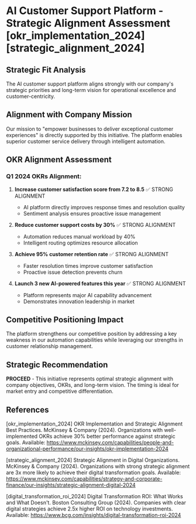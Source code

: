 # AI Customer Support Platform - Strategic Alignment Assessment [okr_implementation_2024] [strategic_alignment_2024]

## Strategic Fit Analysis
The AI customer support platform aligns strongly with our company's strategic priorities and long-term vision for operational excellence and customer-centricity.

## Alignment with Company Mission
Our mission to "empower businesses to deliver exceptional customer experiences" is directly supported by this initiative. The platform enables superior customer service delivery through intelligent automation.

## OKR Alignment Assessment
### Q1 2024 OKRs Alignment:
1. **Increase customer satisfaction score from 7.2 to 8.5** ✅ STRONG ALIGNMENT
   - AI platform directly improves response times and resolution quality
   - Sentiment analysis ensures proactive issue management

2. **Reduce customer support costs by 30%** ✅ STRONG ALIGNMENT  
   - Automation reduces manual workload by 40%
   - Intelligent routing optimizes resource allocation

3. **Achieve 95% customer retention rate** ✅ STRONG ALIGNMENT
   - Faster resolution times improve customer satisfaction
   - Proactive issue detection prevents churn

4. **Launch 3 new AI-powered features this year** ✅ STRONG ALIGNMENT
   - Platform represents major AI capability advancement
   - Demonstrates innovation leadership in market

## Competitive Positioning Impact
The platform strengthens our competitive position by addressing a key weakness in our automation capabilities while leveraging our strengths in customer relationship management.

## Strategic Recommendation
**PROCEED** - This initiative represents optimal strategic alignment with company objectives, OKRs, and long-term vision. The timing is ideal for market entry and competitive differentiation.

## References

[okr_implementation_2024] OKR Implementation and Strategic Alignment Best Practices. McKinsey & Company (2024). Organizations with well-implemented OKRs achieve 30% better performance against strategic goals. Available: https://www.mckinsey.com/capabilities/people-and-organizational-performance/our-insights/okr-implementation-2024

[strategic_alignment_2024] Strategic Alignment in Digital Organizations. McKinsey & Company (2024). Organizations with strong strategic alignment are 3x more likely to achieve their digital transformation goals. Available: https://www.mckinsey.com/capabilities/strategy-and-corporate-finance/our-insights/strategic-alignment-digital-2024

[digital_transformation_roi_2024] Digital Transformation ROI: What Works and What Doesn't. Boston Consulting Group (2024). Companies with clear digital strategies achieve 2.5x higher ROI on technology investments. Available: https://www.bcg.com/insights/digital-transformation-roi-2024

